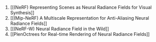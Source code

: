 1. [[(NeRF) Representing Scenes as Neural Radiance Fields for Visual Synthesis]]
2. [[(Mip-NeRF) A Multiscale Representation for Anti-Aliasing Neural Radiance Fields]]
3. [[(NeRF-W) Neural Radiance Field in the Wild]]
4. [[PlenOctrees for Real-time Rendering of Neural Radiance Fields]]